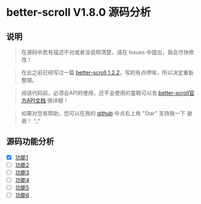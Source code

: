 better-scroll V1.8.0 源码分析
===========================
## 说明
>  在源码中若有描述不对或者没说明清楚，请在 Issues 中提出，我会尽快修改！

>  在此之前已经写过一篇 [better-scroll 1.2.2](https://github.com/jxZhangLi/better-scroll-blog/blob/master/BScroll-1.2.2%EF%BC%88start%E3%80%81move%E3%80%81end%E4%BA%8B%E4%BB%B6%E6%96%B9%E6%B3%95%E5%88%86%E6%9E%90%EF%BC%89.md "better-scroll 1.2.2 源码分析")，写的有点啰嗦，所以决定重新整理。

>  阅读代码前，必须会API的使用，还不会使用的童鞋可以去 [better-scroll官方API文档](https://ustbhuangyi.github.io/better-scroll/doc/options.html "better-scroll 最新文档") 很详细！

>  如果对您有帮助，您可以在我的 [github](https://github.com/jxZhangLi/better-scroll "better-scroll 源码分析") 中点右上角 "Star" 支持我一下 谢谢！ ^_^

## 源码功能分析
- [x] [功能1](https://github.com/jxZhangLi/better-scroll "better-scroll 源码分析")
- [ ] [功能2](https://github.com/jxZhangLi/better-scroll "better-scroll 源码分析")
- [ ] [功能3](https://github.com/jxZhangLi/better-scroll "better-scroll 源码分析")
- [ ] [功能4](https://github.com/jxZhangLi/better-scroll "better-scroll 源码分析")
- [ ] [功能5](https://github.com/jxZhangLi/better-scroll "better-scroll 源码分析")
- [ ] [功能6](https://github.com/jxZhangLi/better-scroll "better-scroll 源码分析")
